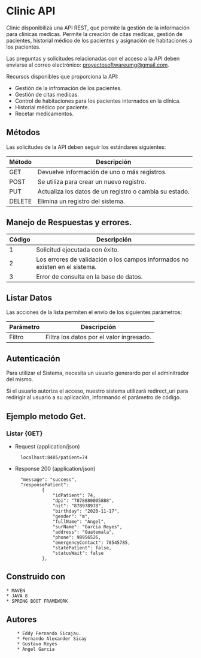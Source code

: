 # Clinic API

Clinic disponibiliza una API REST, que permite la gestión de la información para clínicas medicas.
Permite la creación de citas medicas, gestión de pacientes, historial médico de los pacientes y asignación 
de habitaciones a los pacientes.

Las preguntas y solicitudes relacionadas con el acceso a la API deben enviarse al correo electrónico: 
proyectosoftwareumg@gmail.com.

Recursos disponibles que proporciona la API:

* Gestión de la infromación de los pacientes.
* Gestión de citas medicas.
* Control de habitaciones para los pacientes internados en la clínica.
* Historial médico por paciente.
* Recetar medicamentos.


## Métodos

Las solicitudes de la API deben seguir los estándares siguientes:

| Método | Descripción |
| ------------- | ------------- |
| GET | Devuelve información de uno o más registros. |
| POST  | Se utiliza para crear un nuevo registro. |
| PUT  | Actualiza los datos de un registro o cambia su estado. |
| DELETE  |Elimina un registro del sistema. |


## Manejo de Respuestas y errores.

| Código| Descripción |
| ------------- | ------------- |
| 1 | Solicitud ejecutada con éxito. |
| 2 | Los errores de validación o los campos informados no existen en el sistema. |
| 3 | Error de consulta en la base de datos. |

## Listar Datos

Las acciones de la lista permiten el envío de los siguientes parámetros:

| Parámetro| Descripción |
| ------------- | ------------- |
| Filtro | Filtra los datos por el valor ingresado. |


## Autenticación

Para utilizar el Sistema, necesita un usuario generardo por el adminitrador del mismo.

Si el usuario autoriza el acceso, nuestro sistema utilizará redirect_uri para redirigir al 
usuario a su aplicación, informando el parámetro de código.

## Ejemplo metodo Get.
### Listar {GET}

* Request (application/json)
	
		localhost:8485/patient=74
	
* Response 200 (application/json)

	
		"message": "success",
		"responsePatient": 
				{
					"idPatient": 74,
					"dpi": "7878880005888",
					"nit": "878978978",
					"birthday": "2020-11-17",
					"gender": "m",
					"fullName": "Angel",
					"surName": "Garcia Reyes",
					"address": "Guatemala",
					"phone": 98956526,
					"emergencyContact": 78545785,
					"statePatient": false,
					"statusWait": false
				},
				
				
				
				
## Construido con
	* MAVEN
	* JAVA 8
	* SPRING BOOT FRAMEWORK
	
	
## Autores

		* Eddy Fernando Sicajau.
		* Fernando Alexander Sicay
		* Gustavo Reyes
		* Angel Garcia
